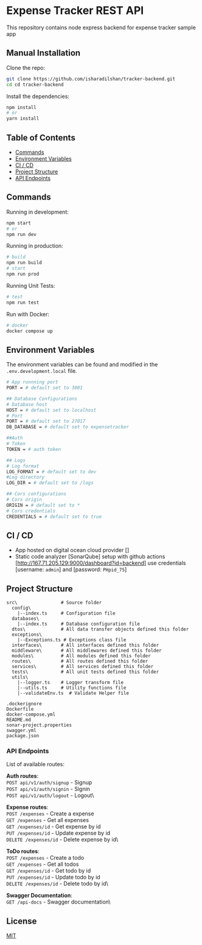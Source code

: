 # Expense Tracker REST API

This repository contains node express backend for expense tracker sample app

## Manual Installation

Clone the repo:

```bash
git clone https://github.com/isharadilshan/tracker-backend.git
cd cd tracker-backend
```

Install the dependencies:

```bash
npm install
# or
yarn install
```

## Table of Contents

- [Commands](#commands)
- [Environment Variables](#environment-variables)
- [CI / CD](#ci-cd)
- [Project Structure](#project-structure)
- [API Endpoints](#api-endpoints)

## Commands

Running in development:

```bash
npm start
# or
npm run dev
```

Running in production:

```bash
# build
npm run build
# start
npm run prod
```

Running Unit Tests:

```bash
# test
npm run test
```

Run with Docker:

```bash
# docker
docker compose up
```

## Environment Variables

The environment variables can be found and modified in the `.env.development.local` file.

```bash
# App runnning port
PORT = # default set to 3001

## Database Configurations
# Database host
HOST = # default set to localhost
# Port
PORT = # default set to 27017
DB_DATABASE = # default set to expensetracker

##Auth
# Token
TOKEN = # auth token

## Logs
# Log format
LOG_FORMAT = # default set to dev
#Log directory
LOG_DIR = # default set to /logs

## Cors configurations
# Cors origin
ORIGIN = # default set to *
# Cors credentials
CREDENTIALS = # default set to true
```

## CI / CD

- App hosted on digital ocean cloud provider []
- Static code analyzer [SonarQube] setup with github actions [http://167.71.205.129:9000/dashboard?id=backend] use credentials [username: `admin`] and [password: `PHpid_75`]

## Project Structure

```
src\                # Source folder
  config\
    |--index.ts     # Configuration file
  databases\
    |--index.ts     # Database configuration file
  dtos\             # All data transfer objects defined this folder
  exceptions\
    |--Exceptions.ts # Exceptions class file
  interfaces\       # All interfaces defined this folder
  middleware\       # All middlewares defined this folder
  modules\          # All modules defined this folder
  routes\           # All routes defined this folder
  services\         # All services defined this folder
  tests\            # All unit tests defined this folder
  utils\
    |--logger.ts    # Logger transform file
    |--utils.ts     # Utility functions file
    |--validateEnv.ts  # Validate Helper file

.dockerignore
Dockerfile
docker-compose.yml
README.md
sonar-project.properties
swagger.yml
package.json          
```

### API Endpoints

List of available routes:

**Auth routes**:\
`POST api/v1/auth/signup` - Signup\
`POST api/v1/auth/signin` - Signin\
`POST api/v1/auth/logout` - Logout\

**Expense routes**:\
`POST /expenses` - Create a expense\
`GET /expenses` - Get all expenses\
`GET /expenses/id` - Get expense by id\
`PUT /expenses/id` - Update expense by id\
`DELETE /expenses/id` - Delete expense by id\

**ToDo routes**:\
`POST /expenses` - Create a todo\
`GET /expenses` - Get all todos\
`GET /expenses/id` - Get todo by id\
`PUT /expenses/id` - Update todo by id\
`DELETE /expenses/id` - Delete todo by id\

**Swagger Documentation**:\
`GET /api-docs` - Swagger documentation\

## License

[MIT](LICENSE)
